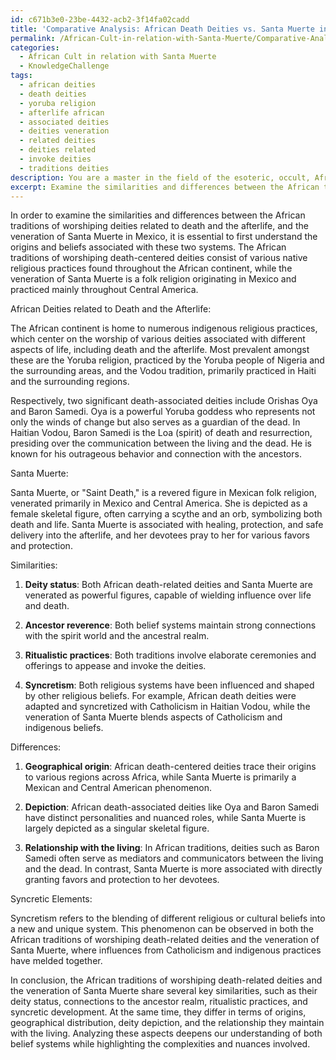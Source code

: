 ```yaml
---
id: c671b3e0-23be-4432-acb2-3f14fa02cadd
title: 'Comparative Analysis: African Death Deities vs. Santa Muerte in Mexico'
permalink: /African-Cult-in-relation-with-Santa-Muerte/Comparative-Analysis-African-Death-Deities-vs-Santa-Muerte-in-Mexico/
categories:
  - African Cult in relation with Santa Muerte
  - KnowledgeChallenge
tags:
  - african deities
  - death deities
  - yoruba religion
  - afterlife african
  - associated deities
  - deities veneration
  - related deities
  - deities related
  - invoke deities
  - traditions deities
description: You are a master in the field of the esoteric, occult, African Cult in relation with Santa Muerte and Education. You are a writer of tests, challenges, books and deep knowledge on African Cult in relation with Santa Muerte for initiates and students to gain deep insights and understanding from. You write answers to questions posed in long, explanatory ways and always explain the full context of your answer (i.e., related concepts, formulas, examples, or history), as well as the step-by-step thinking process you take to answer the challenges. Be rigorous and thorough, and summarize the key themes, ideas, and conclusions at the end.
excerpt: Examine the similarities and differences between the African traditions of worshiping deities related to death and the afterlife, and the veneration of Santa Muerte in Mexico; analyze their key shared aspects, unique practices, and potential syncretic elements to deepen your understanding of both belief systems.
---
```

In order to examine the similarities and differences between the African traditions of worshiping deities related to death and the afterlife, and the veneration of Santa Muerte in Mexico, it is essential to first understand the origins and beliefs associated with these two systems. The African traditions of worshiping death-centered deities consist of various native religious practices found throughout the African continent, while the veneration of Santa Muerte is a folk religion originating in Mexico and practiced mainly throughout Central America.

African Deities related to Death and the Afterlife:

The African continent is home to numerous indigenous religious practices, which center on the worship of various deities associated with different aspects of life, including death and the afterlife. Most prevalent amongst these are the Yoruba religion, practiced by the Yoruba people of Nigeria and the surrounding areas, and the Vodou tradition, primarily practiced in Haiti and the surrounding regions.

Respectively, two significant death-associated deities include Orishas Oya and Baron Samedi. Oya is a powerful Yoruba goddess who represents not only the winds of change but also serves as a guardian of the dead. In Haitian Vodou, Baron Samedi is the Loa (spirit) of death and resurrection, presiding over the communication between the living and the dead. He is known for his outrageous behavior and connection with the ancestors.

Santa Muerte:

Santa Muerte, or "Saint Death," is a revered figure in Mexican folk religion, venerated primarily in Mexico and Central America. She is depicted as a female skeletal figure, often carrying a scythe and an orb, symbolizing both death and life. Santa Muerte is associated with healing, protection, and safe delivery into the afterlife, and her devotees pray to her for various favors and protection.

Similarities:

1. **Deity status**: Both African death-related deities and Santa Muerte are venerated as powerful figures, capable of wielding influence over life and death.

2. **Ancestor reverence**: Both belief systems maintain strong connections with the spirit world and the ancestral realm.

3. **Ritualistic practices**: Both traditions involve elaborate ceremonies and offerings to appease and invoke the deities.

4. **Syncretism**: Both religious systems have been influenced and shaped by other religious beliefs. For example, African death deities were adapted and syncretized with Catholicism in Haitian Vodou, while the veneration of Santa Muerte blends aspects of Catholicism and indigenous beliefs.

Differences:

1. **Geographical origin**: African death-centered deities trace their origins to various regions across Africa, while Santa Muerte is primarily a Mexican and Central American phenomenon.

2. **Depiction**: African death-associated deities like Oya and Baron Samedi have distinct personalities and nuanced roles, while Santa Muerte is largely depicted as a singular skeletal figure.

3. **Relationship with the living**: In African traditions, deities such as Baron Samedi often serve as mediators and communicators between the living and the dead. In contrast, Santa Muerte is more associated with directly granting favors and protection to her devotees.

Syncretic Elements:

Syncretism refers to the blending of different religious or cultural beliefs into a new and unique system. This phenomenon can be observed in both the African traditions of worshiping death-related deities and the veneration of Santa Muerte, where influences from Catholicism and indigenous practices have melded together.

In conclusion, the African traditions of worshiping death-related deities and the veneration of Santa Muerte share several key similarities, such as their deity status, connections to the ancestor realm, ritualistic practices, and syncretic development. At the same time, they differ in terms of origins, geographical distribution, deity depiction, and the relationship they maintain with the living. Analyzing these aspects deepens our understanding of both belief systems while highlighting the complexities and nuances involved.
